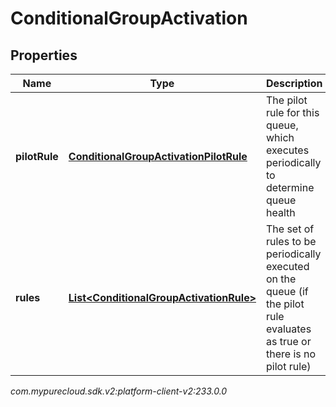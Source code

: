 # ConditionalGroupActivation


## Properties

| Name | Type | Description | Notes |
| ------------ | ------------- | ------------- | ------------- |
| **pilotRule** | [**ConditionalGroupActivationPilotRule**](ConditionalGroupActivationPilotRule) | The pilot rule for this queue, which executes periodically to determine queue health |  [optional] |
| **rules** | [**List&lt;ConditionalGroupActivationRule&gt;**](ConditionalGroupActivationRule) | The set of rules to be periodically executed on the queue (if the pilot rule evaluates as true or there is no pilot rule) |  [optional] |




_com.mypurecloud.sdk.v2:platform-client-v2:233.0.0_
